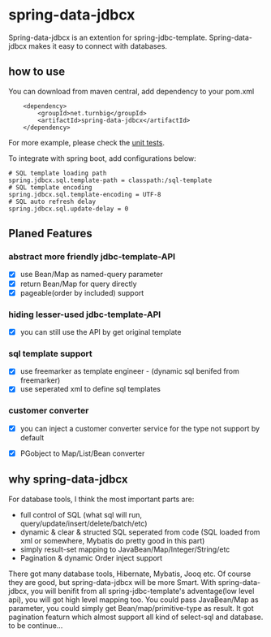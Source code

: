 # spring-data-jdbcx
Spring-data-jdbcx is an extention for spring-jdbc-template. Spring-data-jdbcx makes it easy to connect with databases.

## how to use

You can download from maven central, add dependency to your pom.xml

```
	<dependency>
		<groupId>net.turnbig</groupId>
		<artifactId>spring-data-jdbcx</artifactId>
	</dependency>
```

For more example, please check the [unit tests](https://github.com/IamFive/spring-data-jdbcx/tree/master/src/test/java/net/turnbig/jdbcx/test). 


To integrate with spring boot, add configurations below:

```
# SQL template loading path
spring.jdbcx.sql.template-path = classpath:/sql-template
# SQL template encoding
spring.jdbcx.sql.template-encoding = UTF-8
# SQL auto refresh delay
spring.jdbcx.sql.update-delay = 0
```



## Planed Features

### abstract more friendly jdbc-template-API
- [x] use Bean/Map as named-query parameter
- [x] return Bean/Map for query directly
- [x] pageable(order by included) support 

### hiding lesser-used jdbc-template-API
- [x] you can still use the API by get original template

### sql template support
- [x] use freemarker as template engineer - (dynamic sql benifed from freemarker)
- [x] use seperated xml to define sql templates

### customer converter
- [x] you can inject a customer converter service for the type not support by default
- [x] PGobject to Map/List/Bean converter


## why spring-data-jdbcx
For database tools, I think the most important parts are:
- full control of SQL (what sql will run, query/update/insert/delete/batch/etc)
- dynamic & clear & structed SQL seperated from code (SQL loaded from xml or somewhere, Mybatis do pretty good in this part)
- simply result-set mapping to JavaBean/Map/Integer/String/etc
- Pagination & dynamic Order inject support

There got many database tools, Hibernate, Mybatis, Jooq etc. Of course they are good, but spring-data-jdbcx will be more Smart. With spring-data-jdbcx, you will benifit from all spring-jdbc-template's adventage(low level api), you will got high level mapping too. You could pass JavaBean/Map as parameter, you could simply get Bean/map/primitive-type as result. It got pagination featurn which almost support all kind of select-sql and database. to be continue...
